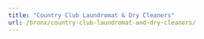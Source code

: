 ```yaml
---
title: "Country Club Laundromat & Dry Cleaners"
url: /bronx/country-club-laundromat-and-dry-cleaners/
---
```

